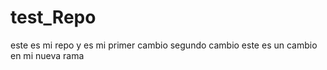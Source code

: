 # test_Repo
este es mi repo y es mi primer cambio
segundo cambio 
este es un cambio en mi nueva rama 